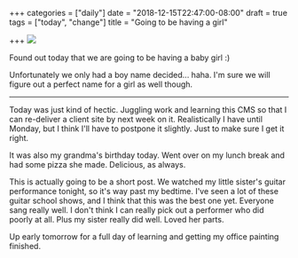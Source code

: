 +++
categories = ["daily"]
date = "2018-12-15T22:47:00-08:00"
draft = true
tags = ["today", "change"]
title = "Going to be having a girl"

+++
![](/uploads/IMG_8584.JPG)

Found out today that we are going to be having a baby girl :)

Unfortunately we only had a boy name decided... haha. I'm sure we will figure out a perfect name for a girl as well though. 

***

Today was just kind of hectic. Juggling work and learning this CMS so that I can re-deliver a client site by next week on it. Realistically I have until Monday, but I think I'll have to postpone it slightly. Just to make sure I get it right.

It was also my grandma's birthday today. Went over on my lunch break and had some pizza she made. Delicious, as always.

This is actually going to be a short post. We watched my little sister's guitar performance tonight, so it's way past my bedtime. I've seen a lot of these guitar school shows, and I think that this was the best one yet. Everyone sang really well. I don't think I can really pick out a performer who did poorly at all. Plus my sister really did well. Loved her parts.

Up early tomorrow for a full day of learning and getting my office painting finished.
